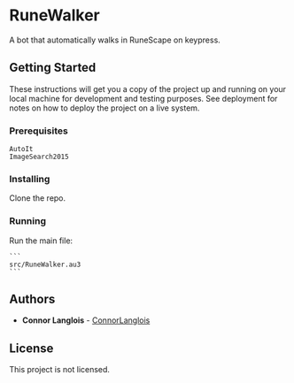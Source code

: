 # RuneWalker

A bot that automatically walks in RuneScape on keypress.

## Getting Started

These instructions will get you a copy of the project up and running on your local machine for development and testing purposes. See deployment for notes on how to deploy the project on a live system.

### Prerequisites

```
AutoIt
ImageSearch2015
```

### Installing

Clone the repo.

### Running

Run the main file:

	```
	src/RuneWalker.au3
	```

## Authors

* **Connor Langlois** - [ConnorLanglois](https://github.com/ConnorLanglois)

## License

This project is not licensed.
